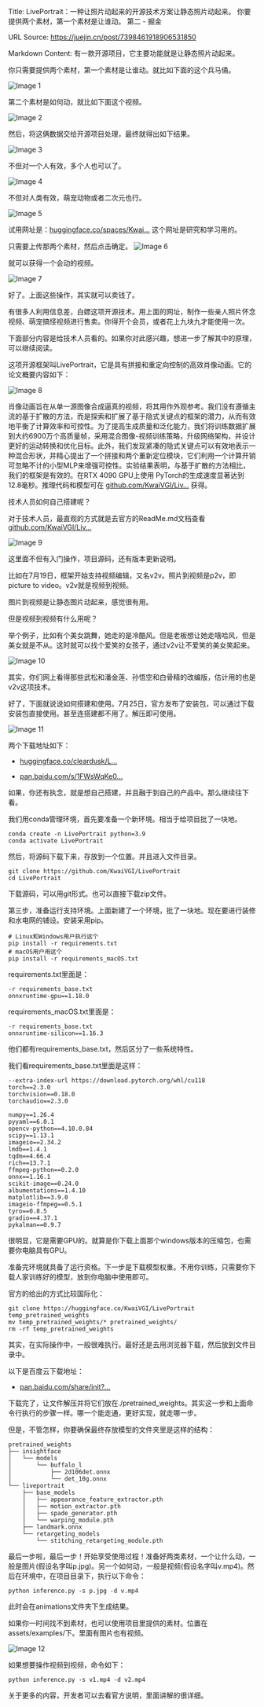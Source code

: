 Title: LivePortrait：一种让照片动起来的开源技术方案让静态照片动起来。 你要提供两个素材，第一个素材是让谁动。 第二 - 掘金

URL Source: https://juejin.cn/post/7398461918906531850

Markdown Content:
有一款开源项目，它主要功能就是让静态照片动起来。

你只需要提供两个素材，第一个素材是让谁动。就比如下面的这个兵马俑。

![Image 1](https://p6-xtjj-sign.byteimg.com/tos-cn-i-73owjymdk6/ee90c5bf3065488c831672e6d1c5c912~tplv-73owjymdk6-jj-mark-v1:0:0:0:0:5o6Y6YeR5oqA5pyv56S-5Yy6IEAgVEbnlLflrak=:q75.awebp?rk3s=f64ab15b&x-expires=1730004299&x-signature=sh8F6QjiCXMSkojx%2BR05eLftdSo%3D)

第二个素材是如何动，就比如下面这个视频。

![Image 2](https://p6-xtjj-sign.byteimg.com/tos-cn-i-73owjymdk6/c3cdce81a4d5438680990bd13cdc0fa7~tplv-73owjymdk6-jj-mark-v1:0:0:0:0:5o6Y6YeR5oqA5pyv56S-5Yy6IEAgVEbnlLflrak=:q75.awebp?rk3s=f64ab15b&x-expires=1730004299&x-signature=FfB9cI%2FGvGxvMIB%2BmtHUIuiG5aw%3D)

然后，将这俩数据交给开源项目处理，最终就得出如下结果。

![Image 3](https://p6-xtjj-sign.byteimg.com/tos-cn-i-73owjymdk6/442447bf2cd745a883f47a1ddd247b6d~tplv-73owjymdk6-jj-mark-v1:0:0:0:0:5o6Y6YeR5oqA5pyv56S-5Yy6IEAgVEbnlLflrak=:q75.awebp?rk3s=f64ab15b&x-expires=1730004299&x-signature=PPLSEyqllhJSSvNuKWJN4IF2dsI%3D)

不但对一个人有效，多个人也可以了。

![Image 4](https://p6-xtjj-sign.byteimg.com/tos-cn-i-73owjymdk6/1e6aeef3dab3487f8a04e7d8b72e361a~tplv-73owjymdk6-jj-mark-v1:0:0:0:0:5o6Y6YeR5oqA5pyv56S-5Yy6IEAgVEbnlLflrak=:q75.awebp?rk3s=f64ab15b&x-expires=1730004299&x-signature=4REC1E5Gi2%2FjqK6IX0hp0WGOC%2Bk%3D)

不但对人类有效，萌宠动物或者二次元也行。

![Image 5](https://p6-xtjj-sign.byteimg.com/tos-cn-i-73owjymdk6/ae66f1113ddf4e5aa6c22482a6af8d7f~tplv-73owjymdk6-jj-mark-v1:0:0:0:0:5o6Y6YeR5oqA5pyv56S-5Yy6IEAgVEbnlLflrak=:q75.awebp?rk3s=f64ab15b&x-expires=1730004299&x-signature=LZozExxZsbmSW29p9pv%2FQd%2FnOaU%3D)

试用网址是：[huggingface.co/spaces/Kwai…](https://link.juejin.cn/?target=https%3A%2F%2Fhuggingface.co%2Fspaces%2FKwaiVGI%2FLivePortrait "https://huggingface.co/spaces/KwaiVGI/LivePortrait") 这个网址是研究和学习用的。

只需要上传那两个素材，然后点击确定。 ![Image 6](https://p6-xtjj-sign.byteimg.com/tos-cn-i-73owjymdk6/ee5d92f049e649e686e6e034676370e9~tplv-73owjymdk6-jj-mark-v1:0:0:0:0:5o6Y6YeR5oqA5pyv56S-5Yy6IEAgVEbnlLflrak=:q75.awebp?rk3s=f64ab15b&x-expires=1730004299&x-signature=LkAuiKq9OtpwcSTMB9O9LvpK7g0%3D)

就可以获得一个会动的视频。

![Image 7](https://p6-xtjj-sign.byteimg.com/tos-cn-i-73owjymdk6/67c701e8e2464e15806c9cda41d72bb2~tplv-73owjymdk6-jj-mark-v1:0:0:0:0:5o6Y6YeR5oqA5pyv56S-5Yy6IEAgVEbnlLflrak=:q75.awebp?rk3s=f64ab15b&x-expires=1730004299&x-signature=ljzhgkTt%2BlnMrtAHFyTEmWYAYTM%3D)

好了。上面这些操作，其实就可以卖钱了。

有很多人利用信息差，白嫖这项开源技术。用上面的网址，制作一些亲人照片怀念视频、萌宠搞怪视频进行售卖。你得开个会员，或者花上九块九才能使用一次。

下面部分内容是给技术人员看的。如果你对此感兴趣，想进一步了解其中的原理，可以继续阅读。

这项开源框架叫LivePortrait，它是具有拼接和重定向控制的高效肖像动画。它的论文概要内容如下：

![Image 8](https://p6-xtjj-sign.byteimg.com/tos-cn-i-73owjymdk6/6eea3e5b184b4a6da9c6758b954d608c~tplv-73owjymdk6-jj-mark-v1:0:0:0:0:5o6Y6YeR5oqA5pyv56S-5Yy6IEAgVEbnlLflrak=:q75.awebp?rk3s=f64ab15b&x-expires=1730004299&x-signature=2LMWzcnZE6UGAyaExQ116rV4cu4%3D)

肖像动画旨在从单一源图像合成逼真的视频，将其用作外观参考。我们没有遵循主流的基于扩散的方法，而是探索和扩展了基于隐式关键点的框架的潜力，从而有效地平衡了计算效率和可控性。为了提高生成质量和泛化能力，我们将训练数据扩展到大约6900万个高质量帧，采用混合图像-视频训练策略，升级网络架构，并设计更好的运动转换和优化目标。此外，我们发现紧凑的隐式关键点可以有效地表示一种混合形状，并精心提出了一个拼接和两个重新定位模块，它们利用一个计算开销可忽略不计的小型MLP来增强可控性。实验结果表明，与基于扩散的方法相比，我们的框架是有效的。在RTX 4090 GPU上使用 PyTorch的生成速度显著达到12.8毫秒。推理代码和模型可在 [github.com/KwaiVGI/Liv…](https://link.juejin.cn/?target=https%3A%2F%2Fgithub.com%2FKwaiVGI%2FLivePortrait "https://github.com/KwaiVGI/LivePortrait") 获得。

技术人员如何自己搭建呢？

对于技术人员，最直观的方式就是去官方的ReadMe.md文档查看 [github.com/KwaiVGI/Liv…](https://link.juejin.cn/?target=https%3A%2F%2Fgithub.com%2FKwaiVGI%2FLivePortrait "https://github.com/KwaiVGI/LivePortrait")

![Image 9](https://p6-xtjj-sign.byteimg.com/tos-cn-i-73owjymdk6/2b3e62e252ad44b2a030d470c2836991~tplv-73owjymdk6-jj-mark-v1:0:0:0:0:5o6Y6YeR5oqA5pyv56S-5Yy6IEAgVEbnlLflrak=:q75.awebp?rk3s=f64ab15b&x-expires=1730004299&x-signature=eZye6t4jmyZToxQdt7D3QKQ0SKI%3D)

这里面不但有入门操作，项目源码，还有版本更新说明。

比如在7月19日，框架开始支持视频编辑，又名v2v。照片到视频是p2v，即picture to video。v2v就是视频到视频。

图片到视频是让静态图片动起来，感觉很有用。

但是视频到视频有什么用呢？

举个例子，比如有个美女跳舞，她走的是冷酷风。但是老板想让她走嘻哈风，但是美女就是不从。这时就可以找个爱笑的女孩子，通过v2v让不爱笑的美女笑起来。

![Image 10](https://p6-xtjj-sign.byteimg.com/tos-cn-i-73owjymdk6/a0c160a733e84e81833fa75bedbe950d~tplv-73owjymdk6-jj-mark-v1:0:0:0:0:5o6Y6YeR5oqA5pyv56S-5Yy6IEAgVEbnlLflrak=:q75.awebp?rk3s=f64ab15b&x-expires=1730004299&x-signature=CBIAWEmjEeNWvv7hleQ8eeEkl8Q%3D)

其实，你们网上看得那些武松和潘金莲、孙悟空和白骨精的改编版，估计用的也是v2v这项技术。

好了，下面就说说如何搭建和使用。7月25日，官方发布了安装包，可以通过下载安装包直接使用。甚至连搭建都不用了。解压即可使用。

![Image 11](https://p6-xtjj-sign.byteimg.com/tos-cn-i-73owjymdk6/46d45ca255974fba9ecf454eec04834f~tplv-73owjymdk6-jj-mark-v1:0:0:0:0:5o6Y6YeR5oqA5pyv56S-5Yy6IEAgVEbnlLflrak=:q75.awebp?rk3s=f64ab15b&x-expires=1730004299&x-signature=rwQyYDJyMSRCDi%2Fxz2ol1aEd7%2FQ%3D)

两个下载地址如下：

*   [huggingface.co/cleardusk/L…](https://link.juejin.cn/?target=https%3A%2F%2Fhuggingface.co%2Fcleardusk%2FLivePortrait-Windows%2Ftree%2Fmain "https://huggingface.co/cleardusk/LivePortrait-Windows/tree/main")
    
*   [pan.baidu.com/s/1FWsWqKe0…](https://link.juejin.cn/?target=https%3A%2F%2Fpan.baidu.com%2Fs%2F1FWsWqKe0eNfXrwjEhhCqlw%3Fpwd%3D86q2 "https://pan.baidu.com/s/1FWsWqKe0eNfXrwjEhhCqlw?pwd=86q2")
    

如果，你还有执念，就是想自己搭建，并且融于到自己的产品中。那么继续往下看。

我们用conda管理环境，首先要准备一个新环境。相当于给项目批了一块地。

```
conda create -n LivePortrait python=3.9
conda activate LivePortrait
```

然后，将源码下载下来，存放到一个位置。并且进入文件目录。

```
git clone https://github.com/KwaiVGI/LivePortrait
cd LivePortrait
```

下载源码，可以用git形式。也可以直接下载zip文件。

第三步，准备运行支持环境。上面新建了一个环境，批了一块地。现在要进行装修和水电网的铺设。安装采用pip。

```
# Linux和Windows用户执行这个
pip install -r requirements.txt
# macOS用户用这个
pip install -r requirements_macOS.txt
```

requirements.txt里面是：

```
-r requirements_base.txt
onnxruntime-gpu==1.18.0
```

requirements\_macOS.txt里面是：

```
-r requirements_base.txt
onnxruntime-silicon==1.16.3
```

他们都有requirements\_base.txt，然后区分了一些系统特性。

我们看requirements\_base.txt里面是这样：

```
--extra-index-url https://download.pytorch.org/whl/cu118
torch==2.3.0
torchvision==0.18.0
torchaudio==2.3.0

numpy==1.26.4
pyyaml==6.0.1
opencv-python==4.10.0.84
scipy==1.13.1
imageio==2.34.2
lmdb==1.4.1
tqdm==4.66.4
rich==13.7.1
ffmpeg-python==0.2.0
onnx==1.16.1
scikit-image==0.24.0
albumentations==1.4.10
matplotlib==3.9.0
imageio-ffmpeg==0.5.1
tyro==0.8.5
gradio==4.37.1
pykalman==0.9.7
```

很明显，它是需要GPU的。就算是你下载上面那个windows版本的压缩包，也需要你电脑具有GPU。

准备完环境就具备了运行资格。下一步是下载模型权重。不用你训练，只需要你下载人家训练好的模型，放到你电脑中使用即可。

官方的给出的方式比较国际化：

```
git clone https://huggingface.co/KwaiVGI/LivePortrait temp_pretrained_weights
mv temp_pretrained_weights/* pretrained_weights/
rm -rf temp_pretrained_weights
```

其实，在实际操作中，一般很难执行。最好还是去用浏览器下载，然后放到文件目录中。

以下是百度云下载地址：

*   [pan.baidu.com/share/init?…](https://link.juejin.cn/?target=https%3A%2F%2Fpan.baidu.com%2Fshare%2Finit%3Fsurl%3DMGctWmNla_vZxDbEp2Dtzw%26pwd%3Dz5cn "https://pan.baidu.com/share/init?surl=MGctWmNla_vZxDbEp2Dtzw&pwd=z5cn")

下载完了，让文件解压并将它们放在./pretrained\_weights。其实这一步和上面命令行执行的步骤一样。哪一个能走通，更好实现，就走哪一步。

但是，不管怎样，你要确保最终存放模型的文件夹里是这样的结构：

```
pretrained_weights
├── insightface
│   └── models
│       └── buffalo_l
│           ├── 2d106det.onnx
│           └── det_10g.onnx
└── liveportrait
    ├── base_models
    │   ├── appearance_feature_extractor.pth
    │   ├── motion_extractor.pth
    │   ├── spade_generator.pth
    │   └── warping_module.pth
    ├── landmark.onnx
    └── retargeting_models
        └── stitching_retargeting_module.pth
```

最后一步啦，最后一步！开始享受使用过程！准备好两类素材，一个让什么动，一般是图片(假设名字叫p.jpg)。另一个如何动，一般是视频(假设名字叫v.mp4)。然后在环境中，在项目目录下，执行以下命令：

```
python inference.py -s p.jpg -d v.mp4
```

此时会在animations文件夹下生成结果。

如果你一时间找不到素材，也可以使用项目里提供的素材。位置在 assets/examples/下。里面有图片也有视频。

![Image 12](https://p6-xtjj-sign.byteimg.com/tos-cn-i-73owjymdk6/1184ba5d1329470cab4a9c146dc730c5~tplv-73owjymdk6-jj-mark-v1:0:0:0:0:5o6Y6YeR5oqA5pyv56S-5Yy6IEAgVEbnlLflrak=:q75.awebp?rk3s=f64ab15b&x-expires=1730004299&x-signature=9o3C7Hwu9x1E%2Ff2sI42QGKcrjEY%3D)

如果想要操作视频到视频，命令如下：

```
python inference.py -s v1.mp4 -d v2.mp4
```

关于更多的内容，开发者可以去看官方说明，里面讲解的很详细。
